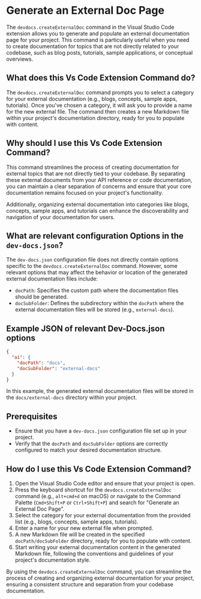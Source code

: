 
  
  # **Generate an External Doc Page**

The `devdocs.createExternalDoc` command in the Visual Studio Code extension allows you to generate and populate an external documentation page for your project. This command is particularly useful when you need to create documentation for topics that are not directly related to your codebase, such as blog posts, tutorials, sample applications, or conceptual overviews.

## What does this Vs Code Extension Command do?

The `devdocs.createExternalDoc` command prompts you to select a category for your external documentation (e.g., blogs, concepts, sample apps, tutorials). Once you've chosen a category, it will ask you to provide a name for the new external file. The command then creates a new Markdown file within your project's documentation directory, ready for you to populate with content.

## Why should I use this Vs Code Extension Command?

This command streamlines the process of creating documentation for external topics that are not directly tied to your codebase. By separating these external documents from your API reference or code documentation, you can maintain a clear separation of concerns and ensure that your core documentation remains focused on your project's functionality.

Additionally, organizing external documentation into categories like blogs, concepts, sample apps, and tutorials can enhance the discoverability and navigation of your documentation for users.

## What are relevant configuration Options in the `dev-docs.json`?

The `dev-docs.json` configuration file does not directly contain options specific to the `devdocs.createExternalDoc` command. However, some relevant options that may affect the behavior or location of the generated external documentation files include:

- `docPath`: Specifies the custom path where the documentation files should be generated.
- `docSubFolder`: Defines the subdirectory within the `docPath` where the external documentation files will be stored (e.g., `external-docs`).

## Example JSON of relevant Dev-Docs.json options

```json
{
  "ai": {
    "docPath": "docs",
    "docSubFolder": "external-docs"
  }
}
```

In this example, the generated external documentation files will be stored in the `docs/external-docs` directory within your project.

## Prerequisites

- Ensure that you have a `dev-docs.json` configuration file set up in your project.
- Verify that the `docPath` and `docSubFolder` options are correctly configured to match your desired documentation structure.

## How do I use this Vs Code Extension Command?

1. Open the Visual Studio Code editor and ensure that your project is open.
2. Press the keyboard shortcut for the `devdocs.createExternalDoc` command (e.g., `alt+cmd+d` on macOS) or navigate to the Command Palette (`Cmd+Shift+P` or `Ctrl+Shift+P`) and search for "Generate an External Doc Page".
3. Select the category for your external documentation from the provided list (e.g., blogs, concepts, sample apps, tutorials).
4. Enter a name for your new external file when prompted.
5. A new Markdown file will be created in the specified `docPath/docSubFolder` directory, ready for you to populate with content.
6. Start writing your external documentation content in the generated Markdown file, following the conventions and guidelines of your project's documentation style.

By using the `devdocs.createExternalDoc` command, you can streamline the process of creating and organizing external documentation for your project, ensuring a consistent structure and separation from your codebase documentation.
  
  
